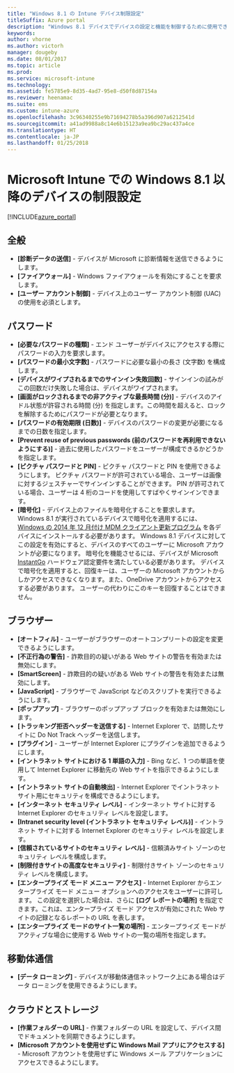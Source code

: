 ```yaml
---
title: "Windows 8.1 の Intune デバイス制限設定"
titleSuffix: Azure portal
description: "Windows 8.1 デバイスでデバイスの設定と機能を制御するために使用できる Intune 設定について説明します。\""
keywords: 
author: vhorne
ms.author: victorh
manager: dougeby
ms.date: 08/01/2017
ms.topic: article
ms.prod: 
ms.service: microsoft-intune
ms.technology: 
ms.assetid: fe5785e9-8d35-4ad7-95e8-d50f8d87154a
ms.reviewer: heenamac
ms.suite: ems
ms.custom: intune-azure
ms.openlocfilehash: 3c96340255e9b71694278b5a396d907a6212541d
ms.sourcegitcommit: a41ad9988a8c14e6b15123a9ea9bc29ac437a4ce
ms.translationtype: HT
ms.contentlocale: ja-JP
ms.lasthandoff: 01/25/2018
---
```

# <a name="windows-81-and-later-device-restriction-settings-in-microsoft-intune"></a>Microsoft Intune での Windows 8.1 以降のデバイスの制限設定

[!INCLUDE[azure_portal](./includes/azure_portal.md)]

## <a name="general"></a>全般

-   **[診断データの送信]** - デバイスが Microsoft に診断情報を送信できるようにします。
-   **[ファイアウォール]** - Windows ファイアウォールを有効にすることを要求します。
-   **[ユーザー アカウント制御]** - デバイス上のユーザー アカウント制御 (UAC) の使用を必須とします。

## <a name="password"></a>パスワード
-   **[必要なパスワードの種類]** - エンド ユーザーがデバイスにアクセスする際にパスワードの入力を要求します。
-   **[パスワードの最小文字数]** - パスワードに必要な最小の長さ (文字数) を構成します。
-   **[デバイスがワイプされるまでのサインイン失敗回数]** - サインインの試みがこの回数だけ失敗した場合は、デバイスがワイプされます。
-   **[画面がロックされるまでの非アクティブな最長時間 (分)]** - デバイスのアイドル状態が許容される時間 (分) を指定します。この時間を超えると、ロックを解除するためにパスワードが必要となります。
-   **[パスワードの有効期限 (日数)]** - デバイスのパスワードの変更が必要になるまでの日数を指定します。
-   **[Prevent reuse of previous passwords (前のパスワードを再利用できないようにする)]** - 過去に使用したパスワードをユーザーが構成できるかどうかを指定します。
-   **[ピクチャ パスワードと PIN]** - ピクチャ パスワードと PIN を使用できるようにします。 ピクチャ パスワードが許可されている場合、ユーザーは画像に対するジェスチャーでサインインすることができます。 PIN が許可されている場合、ユーザーは 4 桁のコードを使用してすばやくサインインできます。
-   **[暗号化]** - デバイス上のファイルを暗号化することを要求します。<br>Windows 8.1 が実行されているデバイスで暗号化を適用するには、 [Windows の 2014 年 12 月付け MDM クライアント更新プログラム](https://support.microsoft.com/kb/3013816) を各デバイスにインストールする必要があります。
Windows 8.1 デバイスに対してこの設定を有効にすると、デバイスのすべてのユーザーに Microsoft アカウントが必要になります。
暗号化を機能させるには、デバイスが Microsoft [InstantGo](https://blogs.windows.com/windowsexperience/2014/06/19/instantgo-a-better-way-to-sleep/#IBHULcTfI4PokO8X.97) ハードウェア認定要件を満たしている必要があります。
デバイスで暗号化を適用すると、回復キーは、ユーザーの Microsoft アカウントからしかアクセスできなくなります。また、OneDrive アカウントからアクセスする必要があります。 ユーザーの代わりにこのキーを回復することはできません。     



## <a name="browser"></a>ブラウザー
-   **[オートフィル]** - ユーザーがブラウザーのオートコンプリートの設定を変更できるようにします。
-   **[不正行為の警告]** - 詐欺目的の疑いがある Web サイトの警告を有効または無効にします。
-   **[SmartScreen]** - 詐欺目的の疑いがある Web サイトの警告を有効または無効にします。
-   **[JavaScript]** - ブラウザーで JavaScript などのスクリプトを実行できるようにします。
-   **[ポップアップ]** - ブラウザーのポップアップ ブロックを有効または無効にします。
-   **[トラッキング拒否ヘッダーを送信する]** - Internet Explorer で、訪問したサイトに Do Not Track ヘッダーを送信します。
-   **[プラグイン]** - ユーザーが Internet Explorer にプラグインを追加できるようにします。
-   **[イントラネット サイトにおける 1 単語の入力]** - Bing など、1 つの単語を使用して Internet Explorer に移動先の Web サイトを指示できるようにします。
-   **[イントラネット サイトの自動検出]** - Internet Explorer でイントラネット サイト用にセキュリティを構成できるようにします。
-   **[インターネット セキュリティ レベル]** - インターネット サイトに対する Internet Explorer のセキュリティ レベルを設定します。
-   **[Intranet security level (イントラネット セキュリティ レベル)]** - イントラネット サイトに対する Internet Explorer のセキュリティ レベルを設定します。
-   **[信頼されているサイトのセキュリティ レベル]** - 信頼済みサイト ゾーンのセキュリティ レベルを構成します。
-   **[制限付きサイトの高度なセキュリティ]** - 制限付きサイト ゾーンのセキュリティ レベルを構成します。
-   **[エンタープライズ モード メニュー アクセス]** - Internet Explorer からエンタープライズ モード メニュー オプションへのアクセスをユーザーに許可します。
この設定を選択した場合は、さらに **[ログ レポートの場所]** を指定できます。これは、エンタープライズ モード アクセスが有効にされた Web サイトの記録となるレポートの URL を表します。
-   **[エンタープライズ モードのサイト一覧の場所]** - エンタープライズ モードがアクティブな場合に使用する Web サイトの一覧の場所を指定します。

## <a name="cellular"></a>移動体通信
-   **[データ ローミング]** - デバイスが移動体通信ネットワーク上にある場合はデータ ローミングを使用できるようにします。

## <a name="cloud-and-storage"></a>クラウドとストレージ
-   **[作業フォルダーの URL]** - 作業フォルダーの URL を設定して、デバイス間でドキュメントを同期できるようにします。
-   **[Microsoft アカウントを使用せずに Windows Mail アプリにアクセスする]** - Microsoft アカウントを使用せずに Windows メール アプリケーションにアクセスできるようにします。    
